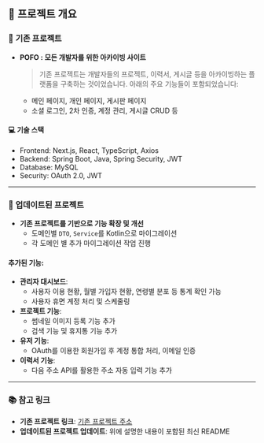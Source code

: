 ## 📑 **프로젝트 개요**

### 🚀 **기존 프로젝트**
- **POFO : 모든 개발자를 위한 아카이빙 사이트**
  > 기존 프로젝트는 개발자들의 프로젝트, 이력서, 게시글 등을 아카이빙하는 플랫폼을 구축하는 것이었습니다. 아래의 주요 기능들이 포함되었습니다:
  - 메인 페이지, 개인 페이지, 게시판 페이지
  - 소셜 로그인, 2차 인증, 계정 관리, 게시글 CRUD 등

#### 💻 **기술 스택**
- Frontend: Next.js, React, TypeScript, Axios
- Backend: Spring Boot, Java, Spring Security, JWT
- Database: MySQL
- Security: OAuth 2.0, JWT

---

### 🚀 **업데이트된 프로젝트**
- **기존 프로젝트를 기반으로 기능 확장 및 개선**
  - 도메인별 `DTO`, `Service`를 Kotlin으로 마이그레이션
  - 각 도메인 별 추가 마이그레이션 작업 진행

#### 추가된 기능:
- **관리자 대시보드**:
  - 사용자 이용 현황, 월별 가입자 현황, 연령별 분포 등 통계 확인 가능
  - 사용자 휴면 계정 처리 및 스케줄링
- **프로젝트 기능**:
  - 썸네일 이미지 등록 기능 추가
  - 검색 기능 및 휴지통 기능 추가
- **유저 기능**:
  - OAuth를 이용한 회원가입 후 계정 통합 처리, 이메일 인증
- **이력서 기능**:
  - 다음 주소 API를 활용한 주소 자동 입력 기능 추가

---

### 📚 **참고 링크**
- **기존 프로젝트 링크**: [기존 프로젝트 주소](https://github.com/prgrms-be-devcourse/NBE3-4-2-Team11)
- **업데이트된 프로젝트 업데이트**: 위에 설명한 내용이 포함된 최신 README
